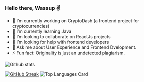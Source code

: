### Hello there, Wassup ✌️

- 🔭 I’m currently working on CryptoDash (a frontend project for cryptocurrencies)
- 🌱 I’m currently learning Java 
- 👯 I’m looking to collaborate on ReactJs projects
- 🤔 I’m looking for help with frontend developers
- 💬 Ask me about User Experience and Frontend Dvelopment.
- ⚡ Fun fact: Originality is just an undetected plagiarism.

![Github stats](https://github-readme-stats.vercel.app/api?username=flying-solo&theme=highcontrast&show_icons=true&count_private=true)

[![GitHub Streak](https://github-readme-streak-stats.herokuapp.com?user=flying-solo&theme=dark&hide_border=true&date_format=j%20M%5B%20Y%5D)](https://git.io/streak-stats)
![Top Languages Card](https://github-readme-stats.vercel.app/api/top-langs/?username=flying-solo)
